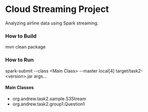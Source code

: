 # Cloud Streaming Project

Analyzing airline data using Spark streaming.

### How to Build

mvn clean package

### How to Run

spark-submit --class \<Main Class\> --master local[4] target/task2-\<version\>.jar args...

#### Main Classes

* org.andrew.task2.sample.S3Stream
* org.andrew.task2.group1.Question1
